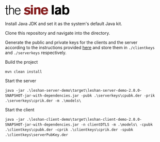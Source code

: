 ![Sine Lab](https://github.com/sinegit/leshan/blob/master/leshan-server-demo/src/main/resources/webapp/img/sinelogo.png)

Install Java JDK and set it as the system's default Java kit.

Clone this repository and navigate into the directory.

Generate the public and private keys for the clients and the server according to the instructions provided [here](https://github.com/eclipse/leshan/wiki/Credential-files-format) and store them in `./clientkeys` and `./serverkeys` respectively.

Build the project

`mvn clean install`

Start the server

`java -jar .\leshan-server-demo\target\leshan-server-demo-2.0.0-SNAPSHOT-jar-with-dependencies.jar -pubk .\serverkeys\cpubk.der -prik .\serverkeys\cprik.der -m .\models\`

Start the client

`java -jar .\leshan-client-demo\target\leshan-client-demo-2.0.0-SNAPSHOT-jar-with-dependencies.jar -n clientDTLS -m .\models\ -cpubk .\clientkeys\cpubk.der -cprik .\clientkeys\cprik.der -spubk .\clientkeys\serverPubKey.der`
